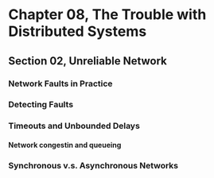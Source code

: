 # Chapter 08, The Trouble with Distributed Systems
## Section 02, Unreliable Network

### Network Faults in Practice

### Detecting Faults

### Timeouts and Unbounded Delays
#### Network congestin and queueing

### Synchronous v.s. Asynchronous Networks